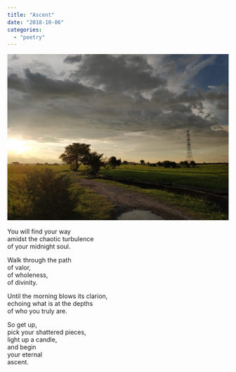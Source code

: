 ```yaml
---
title: "Ascent"
date: "2018-10-06"
categories:
  - "poetry"
---
```


![Sunset and tower](images/sunset_and_tower.jpg)

You will find your way  
amidst the chaotic turbulence  
of your midnight soul.

Walk through the path  
of valor,  
of wholeness,  
of divinity.

Until the morning blows its clarion,  
echoing what is at the depths  
of who you truly are.

So get up,  
pick your shattered pieces,  
light up a candle,  
and begin  
your eternal  
ascent.
